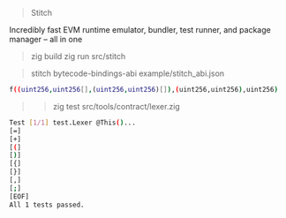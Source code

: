 > Stitch 

Incredibly fast EVM runtime emulator, bundler, test runner, and package manager – all in one

> zig build
> zig run src/stitch

> stitch bytecode-bindings-abi example/stitch_abi.json
```bash
f((uint256,uint256[],(uint256,uint256)[]),(uint256,uint256),uint256)
```

> > zig test src/tools/contract/lexer.zig
```bash
Test [1/1] test.Lexer @This()... 
[=]
[+]
[(]
[)]
[{]
[}]
[,]
[;]
[EOF]
All 1 tests passed.
```